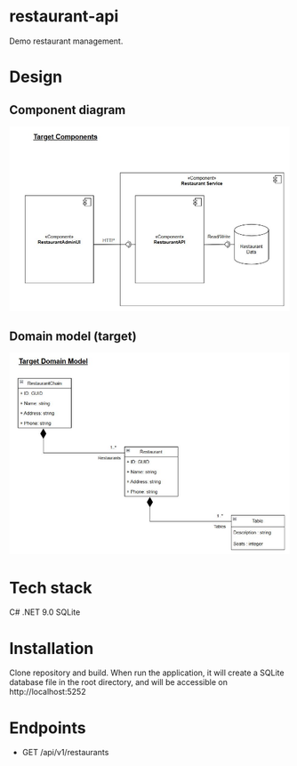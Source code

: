 # restaurant-api
Demo restaurant management.

# Design
## Component diagram
![Alt text](images/ComponentDiagram.jpg)

## Domain model (target)
![Alt text](images/DomainModel.jpg)

# Tech stack
C# .NET 9.0
SQLite

# Installation
Clone repository and build. When run the application, it will create a SQLite database file in the root directory,
and will be accessible on http://localhost:5252

# Endpoints
- GET /api/v1/restaurants
